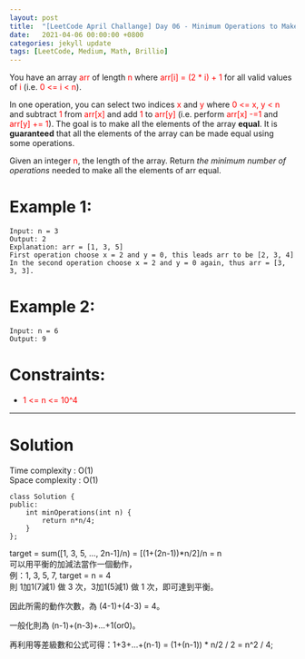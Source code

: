 ```yaml
---
layout: post
title:  "[LeetCode April Challange] Day 06 - Minimum Operations to Make Array Equal"
date:   2021-04-06 00:00:00 +0800
categories: jekyll update
tags: [LeetCode, Medium, Math, Brillio]
---
```

You have an array <font color="red">arr</font> of length <font color="red">n</font> where <font color="red">arr[i] = (2 * i) + 1</font> for all valid values of <font color="red">i</font> (i.e. <font color="red">0 <= i < n</font>).

In one operation, you can select two indices <font color="red">x</font> and <font color="red">y</font> where <font color="red">0 <= x, y < n</font> and subtract <font color="red">1</font> from <font color="red">arr[x]</font> and add <font color="red">1</font> to <font color="red">arr[y]</font> (i.e. perform <font color="red">arr[x] -=1</font> and <font color="red">arr[y] += 1</font>). The goal is to make all the elements of the array **equal**. It is **guaranteed** that all the elements of the array can be made equal using some operations.

Given an integer <font color="red">n</font>, the length of the array. Return *the minimum number of operations* needed to make all the elements of arr equal.

# Example 1:

    Input: n = 3
    Output: 2
    Explanation: arr = [1, 3, 5]
    First operation choose x = 2 and y = 0, this leads arr to be [2, 3, 4]
    In the second operation choose x = 2 and y = 0 again, thus arr = [3, 3, 3].

# Example 2:

    Input: n = 6
    Output: 9

# Constraints:

- <font color="red">1 <= n <= 10^4</font>

______________________  

# Solution  

Time complexity : O(1)  
Space complexity : O(1)  

    class Solution {
    public:
        int minOperations(int n) {
            return n*n/4;
        }
    };

target = sum([1, 3, 5, ..., 2n-1]/n) = \[(1+(2n-1))\*n/2\]/n = n  
可以用平衡的加減法當作一個動作，  
例：1, 3, 5, 7, target = n = 4  
則 1加1(7減1) 做 3 次，3加1(5減1) 做 1 次，即可達到平衡。

因此所需的動作次數，為 (4-1)+(4-3) = 4。  

一般化則為 (n-1)+(n-3)+...+1(or0)。

再利用等差級數和公式可得：1+3+...+(n-1) = (1+(n-1)) * n/2 / 2 = n^2 / 4;